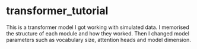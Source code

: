 # transformer_tutorial
This is a transformer model I got working with simulated data. I memorised the structure of each module and how they worked. Then I changed model parameters such as vocabulary size, attention heads and model dimension. 
